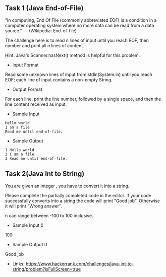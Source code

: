 ## Task 1 (Java End-of-File)

"In computing, End Of File (commonly abbreviated EOF) is a condition in a computer operating system where no more data can be read from a data source." — (Wikipedia: End-of-file)

The challenge here is to read n lines of input until you reach EOF, then number and print all n lines of content.

Hint: Java's Scanner.hasNext() method is helpful for this problem.

- Input Format

Read some unknown  lines of input from stdin(System.in) until you reach EOF; each line of input contains a non-empty String.

- Output Format

For each line, print the line number, followed by a single space, and then the line content received as input.

- Sample Input

``` 
Hello world
I am a file
Read me until end-of-file.
``` 

- Sample Output

``` 
1 Hello world
2 I am a file
3 Read me until end-of-file.
``` 

## Task 2(Java Int to String)

You are given an integer , you have to convert it into a string.

Please complete the partially completed code in the editor. If your code successfully converts  into a string  the code will print "Good job". Otherwise it will print "Wrong answer".

n can range between -100 to 100 inclusive.

- Sample Input 0

100

- Sample Output 0

Good job

- Links:
https://www.hackerrank.com/challenges/java-int-to-string/problem?isFullScreen=true